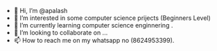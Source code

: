 - 👋 Hi, I’m @apalash
- 👀 I’m interested in some computer science prijects (Beginners Level)
- 🌱 I’m currently learning computer science enginnering .
- 💞️ I’m looking to collaborate on ...
- 📫 How to reach me on my whatsapp no (8624953399).

<!---
apalash/apalash is a ✨ special ✨ repository because its `README.md` (this file) appears on your GitHub profile.
You can click the Preview link to take a look at your changes.
--->
